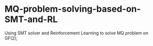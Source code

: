 # MQ-problem-solving-based-on-SMT-and-RL
Using SMT solver and Reinforcement Learning to solve MQ problem on GF(2);
